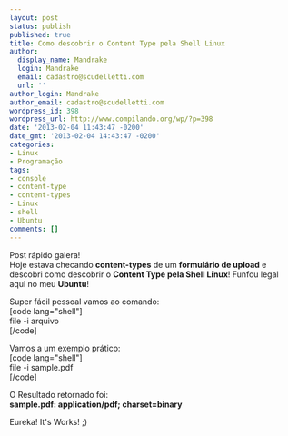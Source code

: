 ```yaml
---
layout: post
status: publish
published: true
title: Como descobrir o Content Type pela Shell Linux
author:
  display_name: Mandrake
  login: Mandrake
  email: cadastro@scudelletti.com
  url: ''
author_login: Mandrake
author_email: cadastro@scudelletti.com
wordpress_id: 398
wordpress_url: http://www.compilando.org/wp/?p=398
date: '2013-02-04 11:43:47 -0200'
date_gmt: '2013-02-04 14:43:47 -0200'
categories:
- Linux
- Programação
tags:
- console
- content-type
- content-types
- Linux
- shell
- Ubuntu
comments: []
---
```

<p>Post rápido galera!<br />
Hoje estava checando <strong>content-types</strong> de um <strong>formulário de upload</strong> e descobri como descobrir o <strong>Content Type pela Shell Linux</strong>! Funfou legal aqui no meu <strong>Ubuntu</strong>!</p>
<p>Super fácil pessoal vamos ao comando:<br />
[code lang="shell"]<br />
file -i arquivo<br />
[/code]</p>
<p>Vamos a um exemplo prático:<br />
[code lang="shell"]<br />
file -i sample.pdf<br />
[/code]</p>
<p>O Resultado retornado foi:<br />
<strong>sample.pdf: application/pdf; charset=binary</strong></p>
<p>Eureka! It's Works! ;)</p>
